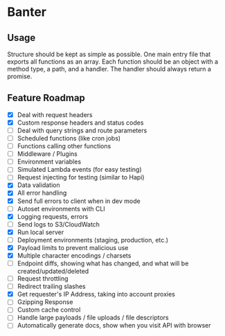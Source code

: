 # Banter

## Usage

Structure should be kept as simple as possible. One main entry file that exports all functions as an array. Each function should be an object with a method type, a path, and a handler. The handler should always return a promise.

## Feature Roadmap

- [x] Deal with request headers
- [x] Custom response headers and status codes
- [ ] Deal with query strings and route parameters
- [ ] Scheduled functions (like cron jobs)
- [ ] Functions calling other functions
- [ ] Middleware / Plugins
- [ ] Environment variables
- [ ] Simulated Lambda events (for easy testing)
- [ ] Request injecting for testing (similar to Hapi)
- [x] Data validation
- [x] All error handling
- [x] Send full errors to client when in dev mode
- [ ] Autoset environments with CLI
- [x] Logging requests, errors
- [ ] Send logs to S3/CloudWatch
- [x] Run local server
- [ ] Deployment environments (staging, production, etc.)
- [x] Payload limits to prevent malicious use
- [x] Multiple character encodings / charsets
- [ ] Endpoint diffs, showing what has changed, and what will be created/updated/deleted
- [ ] Request throttling
- [ ] Redirect trailing slashes
- [x] Get requester's IP Address, taking into account proxies
- [ ] Gzipping Response
- [ ] Custom cache control
- [ ] Handle large payloads / file uploads / file descriptors
- [ ] Automatically generate docs, show when you visit API with browser
